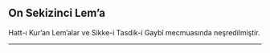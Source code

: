 ## On Sekizinci Lem’a
Hatt-ı Kur’an Lem’alar ve Sikke-i Tasdik-i Gaybî mecmuasında neşredilmiştir.

***

